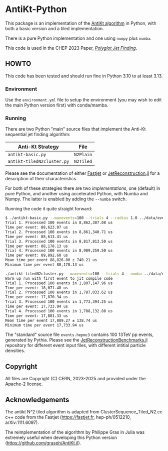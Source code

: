 # AntiKt-Python

This package is an implementation of the [AntiKt algorithm](https://arxiv.org/abs/0802.1189) in Python, with both a basic version and a tiled implementation.

There is a pure Python implementation and one using `numpy` plus `numba`.

This code is used in the CHEP 2023 Paper, [*Polyglot Jet Finding*](https://doi.org/10.1051/epjconf/202429505017).

## HOWTO

This code has been tested and should run fine in Python 3.10 to at least 3.13.

### Environment

Use the `environment.yml` file to setup the environment (you may wish to edit the main Python version first) with conda/mamba.

### Running

There are two Python "main" source files that implement the Anti-Kt sequential jet finding algorithm:

| Anti-Kt Strategy | File |
|---|---|
| `antikt-basic.py` | `N2Plain` |
| `antikt-tiledN2cluster.py` | `N2Tiled` |

Please see the documentation of either [Fastjet](https://fastjer.fr/) or [JetReconstruction.jl](https://juliahep.github.io/JetReconstruction.jl/stable/) for a description of their characteristics.

For both of these strategies there are two *implementations*, one (default) in pure Python, and another using accelerated Python, with Numba and Numpy. The latter is enabled by adding the `--numba` switch.

Running the code it quite straight forward:

```sh
$ ./antikt-basic.py --maxevents=100 --trials 4 --radius 1.0 ../data/events.hepmc3
Trial 1. Processed 100 events in 8,862,307.08 us
Time per event: 88,623.07 us
Trial 2. Processed 100 events in 8,861,340.71 us
Time per event: 88,613.41 us
Trial 3. Processed 100 events in 8,817,813.50 us
Time per event: 88,178.13 us
Trial 4. Processed 100 events in 8,989,259.50 us
Time per event: 89,892.60 us
Mean time per event 88,826.80 ± 740.21 us
Minimum time per event 88,178.13 us
```

```sh
./antikt-tiledN2cluster.py --maxevents=100 --trials 4 --numba ../data/events.hepmc3
Warm up run with first event to jit compile code
Trial 1. Processed 100 events in 1,807,147.96 us
Time per event: 18,071.48 us
Trial 2. Processed 100 events in 1,787,033.62 us
Time per event: 17,870.34 us
Trial 3. Processed 100 events in 1,773,394.25 us
Time per event: 17,733.94 us
Trial 4. Processed 100 events in 1,788,132.88 us
Time per event: 17,881.33 us
Mean time per event 17,889.27 ± 138.74 us
Minimum time per event 17,733.94 us
```

The "standard" source file `events.hepmc3` contains 100 13TeV pp events, generated by Pythia. Please see the [JetReconstructionBenchmarks.jl](https://github.com/graeme-a-stewart/JetReconstructionBenchmarks.jl) repository for different event input files, with different intitial particle densities.

## Copyright

All files are Copyright (C) CERN, 2023-2025 and provided under the Apache-2 license.

## Acknowledgements

The antikt N^2 tiled algorithm is adapted from ClusterSequence_Tiled_N2.cc c++ code 
from the Fastjet (<https://fastjet.fr>,  hep-ph/0512210,  arXiv:1111.6097).

The reimplementation of the algorithm by Philippe Gras in Julia was extremely
useful when developing this Python version (<https://github.com/grasph/AntiKt.jl>).
